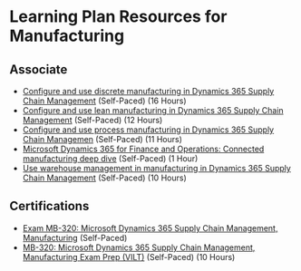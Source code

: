 # Learning Plan Resources for Manufacturing

## Associate

* [Configure and use discrete manufacturing in Dynamics 365 Supply Chain Management](https://docs.microsoft.com/en-us/learn/paths/configure-use-discrete-manufacturing-dyn365-supply-chain-mgmt/) (Self-Paced) (16 Hours)
* [Configure and use lean manufacturing in Dynamics 365 Supply Chain Management](https://docs.microsoft.com/en-us/learn/paths/configure-use-lean-manufacturing-dyn365-supply-chain-mgmt/) (Self-Paced) (12 Hours)
* [Configure and use process manufacturing in Dynamics 365 Supply Chain Managemen](https://docs.microsoft.com/en-us/learn/paths/configure-use-process-manufacturing-dyn365-supply-chain-mgmt/) (Self-Paced) (11 Hours)
* [Microsoft Dynamics 365 for Finance and Operations: Connected manufacturing deep dive](https://www.youtube.com/watch?v=9IcMmeVerLA) (Self-Paced) (1 Hour)
* [Use warehouse management in manufacturing in Dynamics 365 Supply Chain Management](https://docs.microsoft.com/en-us/learn/paths/use-warehouse-manufacturing-dyn365-supply-chain-mgmt/) (Self-Paced) (10 Hours)

## Certifications

* [Exam MB-320: Microsoft Dynamics 365 Supply Chain Management, Manufacturing](https://docs.microsoft.com/en-us/learn/certifications/exams/mb-320) (Self-Paced)
* [MB-320: Microsoft Dynamics 365 Supply Chain Management, Manufacturing Exam Prep (VILT)](https://partner.microsoft.com/en-us/training/assets/collection/mb-320-microsoft-dynamics-365-supply-chain-management-manufacturing#/) (Self-Paced) (10 Hours)
